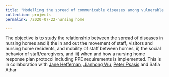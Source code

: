 ```yaml
---
title: "Modelling the spread of communicable diseases among vulnerable groups: nursing homes."
collection: projects
permalink: /2020-07-22-nursing home

---
```


The objective is to study the relationship between the spread of diseases in nursing homes and 
i) the in and out the movement of staff, visitors and nursing home residents, and mobility of staff between homes,
ii) the social behavior of staff/caregivers, and 
iii) when and how a nursing home response plan protocol including PPE requirements is implemented. 
This is in collaboration with [Jane Heffernan](http://immune.math.yorku.ca/jmheffer/), [Jianhong Wu](http://www.liam.yorku.ca), [Peter Psasis](https://profiles.laps.yorku.ca/profiles/tsasis/) and Safia Athar
